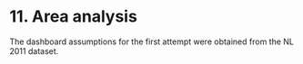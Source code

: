 # 11. Area analysis

The dashboard assumptions for the first attempt were obtained from the NL 2011 dataset.